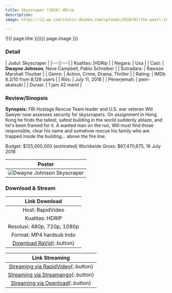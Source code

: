 ```yaml
---
title: Skyscraper (2018) HDrip
description:
image: https://i2.wp.com/static.dezeen.com/uploads/2018/07/the-pearl-skyscraper-movie-dwayne-johnson_dezeen_hero-1024x576.jpg

---
```


![{{ page.title }}]({{ page.image }})

### Detail

| Judul: Skyscraper |
|---:|:---|
| Kualitas: |HDRip |
| Negara: | Usa |
| Cast: | **Dwayne Johnson**, Neve Campbell,  Pablo Schreiber |
| Sutradara: | Rawson Marshall Thurber |
| Genre: | Action, Crime, Drama, Thriller |
| Rating: | IMDb 6.2/10 from 8,128 users |
| Rilis: | July 11, 2018 |
| Penerjemah: | pein-akatsuki |
| Durasi: | 1 jam 42 menit |

### Review/Sinopsis

**Synopsis:**
FBI Hostage Rescue Team leader and U.S. war veteran Will Sawyer now assesses security for skyscrapers. On assignment in Hong Kong he finds the tallest, safest building in the world suddenly ablaze, and he's been framed for it. A wanted man on the run, Will must find those responsible, clear his name and somehow rescue his family who are trapped inside the building... above the fire line.

Budget: $125,000,000 (estimated)
Worldwide Gross: $67,470,675, 16 July 2018

| Poster |
|:---:|
| ![Dwayne Johnson Skyscraper](https://i2.wp.com/www.news957.com/wp-content/blogs.dir/sites/5/2018/07/10/NYET187-79_2018_184750_hd.jpg) |

### Download & Stream

| Link Download |
|:---:|
| Host: RapidVideo |
| Kualitas: HDRIP |
| Resolusi: 480p, 720p, 1080p |
| Format: MP4 hardsub Indo |
| [Download RaVid](https://safelink.knoacc.org/#wyze9){:.button} |


| Link Streaming |
|:---:|
| [Streaming via RapidVideo](https://www.rapidvideo.com/e/FU8VGPIBSX){:.button}
| [Streaming via Streamango](https://streamango.com/embed/tkqsdlrnbeespcct){:.button}
| [Streaming via Openload](https://oload.stream/embed/F_y5fKuw3kY){:.button}

